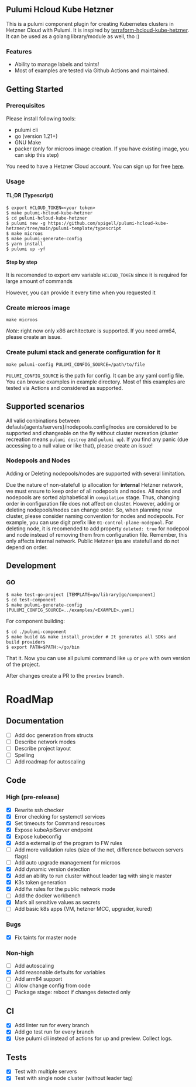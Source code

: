 ## Pulumi Hcloud Kube Hetzner
This is a pulumi component plugin for creating Kubernetes clusters in Hetzner Cloud with Pulumi. It is inspired by [terraform-hcloud-kube-hetzner](https://github.com/kube-hetzner/terraform-hcloud-kube-hetzner). It can be used as a golang library/module as well, tho :)

### Features
- Ability to manage labels and taints!
- Most of examples are tested via Github Actions and maintained.

## Getting Started
### Prerequisites
Please install following tools:
- pulumi cli
- go (version 1.21+)
- GNU Make
- packer (only for microos image creation. If you have existing image, you can skip this step)

You need to have a Hetzner Cloud account. You can sign up for free [here](https://hetzner.com/cloud/).

### Usage
#### TL;DR (Typescript)
```
$ export HCLOUD_TOKEN=<your token>
$ make pulumi-hcloud-kube-hetzner
$ cd pulumi-hcloud-kube-hetzner
$ pulumi new -g https://github.com/spigell/pulumi-hcloud-kube-hetzner/tree/main/pulumi-template/typescript
$ make microos
$ make pulumi-generate-config
$ yarn install
$ pulumi up -yf
```

#### Step by step
It is recomended to export env variable `HCLOUD_TOKEN` since it is required for large amount of commands

However, you can provide it every time when you requested it

### Create microos image
```
make microos
```
*Note*: right now only x86 architecture is supported. If you need arm64, please create an issue.

### Create pulumi stack and generate configuration for it
```
make pulumi-config PULUMI_CONFIG_SOURCE=/path/to/file
```
`PULUMI_CONFIG_SOURCE` is the path for config. It can be any yaml config file. You can browse examples in example directory. Most of this examples are tested via Actions and considered as supported.

## Supported scenarios
All valid conbinations between defauls{agents/servers}/nodepools.config/nodes are considered to be supported and changeable on the fly without cluster recreation (cluster recreation means `pulumi destroy` and `pulumi up`).
If you find any panic (due accessing to a null value or like that), please create an issue!

### Nodepools and Nodes
Adding or Deleting nodepools/nodes are supported with several limitation.

Due the nature of non-statefull ip allocation for **internal** Hetzner network, we must ensure to keep order of all nodepools and nodes. All nodes and nodepools are sorted alphabetical in `compilation` stage. Thus, changing order in configuration file does not affect on cluster. However, adding or deleting nodepools/nodes can change order. So, when planning new cluster, please consider naming convention for nodes and nodepools. For example, you can use digit prefix like `01-control-plane-nodepool`. For deleting node, it is recomended to add property `deleted: true` for nodepool and node instead of removing them from configuration file. Remember, this only affects internal network. Public Hetzner ips are statefull and do not depend on order.

## Development
### GO
```
$ make test-go-project [TEMPLATE=go/library|go/component]
$ cd test-component
$ make pulumi-generate-config [PULUMI_CONFIG_SOURCE=../examples/<EXAMPLE>.yaml]
```

For component building:
```
$ cd ./pulumi-component
$ make build && make install_provider # It generates all SDKs and build providers
$ export PATH=$PATH:~/go/bin
```

That it. Now you can use all pulumi command like `up` or `pre` with own version of the project.

After changes create a PR to the `preview` branch.

# RoadMap
## Documentation
- [ ] Add doc generation from structs
- [ ] Describe network modes
- [ ] Describe project layout
- [ ] Spelling
- [ ] Add roadmap for autoscaling

## Code
### High (pre-release)
- [x] Rewrite ssh checker
- [x] Error checking for systemctl services
- [x] Set timeouts for Command resources
- [x] Expose kubeApiServer endpoint
- [x] Expose kubeconfig
- [x] Add a external ip of the program to FW rules
- [ ] Add more validation rules (size of the net, difference between servers flags)
- [ ] Add auto upgrade management for microos
- [x] Add dynamic version detection
- [x] Add an ability to run cluster without leader tag with single master
- [x] K3s token generation
- [x] Add fw rules for the public network mode
- [ ] Add the docker workbench
- [x] Mark all sensitive values as secrets
- [ ] Add basic k8s apps (VM, hetzner MCC, upgrader, kured)

### Bugs
- [x] Fix taints for master node

### Non-high
- [ ] Add autoscaling
- [x] Add reasonable defaults for variables
- [ ] Add arm64 support
- [ ] Allow change config from code
- [ ] Package stage: reboot if changes detected only

## CI
- [x] Add linter run for every branch
- [x] Add go test run for every branch
- [x] Use pulumi cli instead of actions for up and preview. Collect logs.

## Tests
- [x] Test with multiple servers
- [x] Test with single node cluster (without leader tag)
